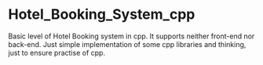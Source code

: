 # Hotel_Booking_System_cpp

Basic level of Hotel Booking system in cpp. It supports neither front-end nor back-end. Just simple implementation of some cpp libraries and thinking, just to ensure practise of cpp.
